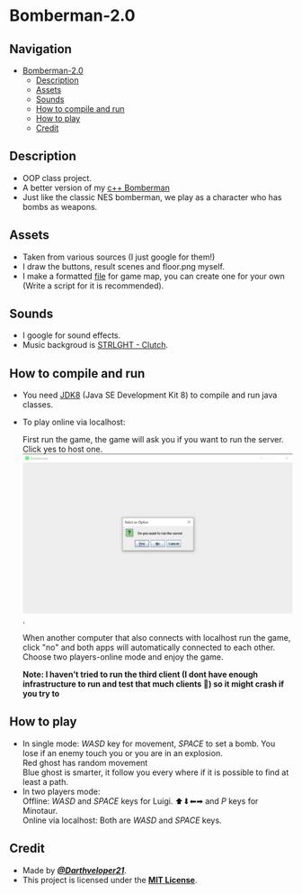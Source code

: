 # Bomberman-2.0

## Navigation
- [Bomberman-2.0](#Bomberman-2.0)
    - [Description](#Description)
    - [Assets](#Assets)
    - [Sounds](#Sounds)
    - [How to compile and run](#How-to-compile-and-run)
    - [How to play](#How-to-play)
    - [Credit](#Credit)
## Description
- OOP class project.
- A better version of my [c++ Bomberman](https://github.com/Darthveloper21/Bomberman-UET)
- Just like the classic NES bomberman, we play as a character who has bombs as weapons.

## Assets
- Taken from various sources (I just google for them!)
- I draw the buttons, result scenes and floor.png myself.
- I make a formatted [file](./resources/map1.txt) for game map, you can create one for your own (Write a script for it is recommended).

## Sounds
- I google for sound effects.
- Music backgroud is [STRLGHT - Clutch](https://www.youtube.com/watch?v=z1vcJPKHJ3A).

## How to compile and run
- You need [JDK8](https://www.oracle.com/java/technologies/javase/javase-jdk8-downloads.html) (Java SE Development Kit 8) to compile and run java classes.
- To play online via localhost:
    
   First run the game, the game will ask you if you want to run the server. Click yes to host one.</br>
![scs1](./screenshots/scs1.bmp). </br>
   
   When another computer that also connects with localhost run the game, click "no" and both apps will automatically connected to each other.</br>
   Choose two players-online mode and enjoy the game.
        
   __Note: I haven't tried to run the third client (I dont have enough infrastructure to run and test that much clients 🙁) so it might crash if you try to__
        
## How to play
- In single mode: _WASD_ key for movement, _SPACE_ to set a bomb. You lose if an enemy touch you or you are in an explosion.</br>
    Red ghost has random movement</br>
    Blue ghost is smarter, it follow you every where if it is possible to find at least a path.
- In two players mode:</br>
    Offline: _WASD_ and _SPACE_ keys for Luigi. ⬆⬇⬅➡ and _P_ keys for Minotaur.</br>
    Online via localhost: Both are _WASD_ and _SPACE_ keys.
    
## Credit
- Made by [***@Darthveloper21***](https://github.com/Darthveloper21).
- This project is licensed under the [**MIT License**](https://choosealicense.com/licenses/mit).
